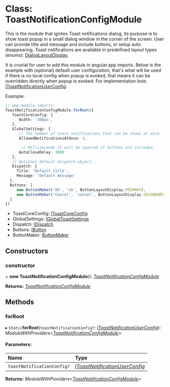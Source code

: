 # Class: ToastNotificationConfigModule

This is the module that ignites Toast notifications dialog, its purpose is to show toast popup in a
small dialog window in the corner of the screen. User can provide title and message and include buttons, or setup auto disappearing.
Toast notifications are available in predefined layout types (enums): [DialogLayoutDisplay](#/documentation/Enum:%20DialogLayoutDisplay).

It is crucial for user to add this module in angular.app imports.
Below is the example with (optional) default user configuration, that's what will be used if there is no
local config when popup is evoked, that means it can be overridden directly when popup is evoked.
For implementation look: [IToastNotificationUserConfig](#/documentation/Interface:%20IToastNotificationUserConfig).

Example:
```typescript
// app.module imports:
ToastNotificationConfigModule.forRoot({
   ToastCoreConfig: {
      Width: '300px',
   },
   GlobalSettings: {
      // The number of toast notifications that can be shown at once.
      AllowedNotificationsAtOnce: 4,

       // Milliseconds it will be ignored if buttons are included.
      AutoCloseDelay: 3000
   },
   // Optional default dispatch object.
   Dispatch: {
     Title: 'Default title',
     Message: 'Default message'
  },
  Buttons: [
     new ButtonMaker('Ok', 'ok', ButtonLayoutDisplay.PRIMARY),
     new ButtonMaker('Cancel', 'cancel', ButtonLayoutDisplay.SECONDARY)
  ]
})
```
* ToastCoreConfig: [IToastCoreConfig](#/documentation/Interface:%20IToastCoreConfig)
* GlobalSettings: [IGlobalToastSettings](#/documentation/Interface:%20IGlobalToastSettings)
* Dispatch: [IDispatch](#/documentation/Interface:%20IDispatch)
* Buttons: [IButton](#/documentation/Interface:%20IButton)
* ButtonMaker: [ButtonMaker](#/documentation/Class:%20ButtonMaker)

## Constructors

### constructor

\+ **new ToastNotificationConfigModule**(): [*ToastNotificationConfigModule*](#/documentation/Class:%20ToastNotificationConfigModule)

**Returns:** [*ToastNotificationConfigModule*](#/documentation/Class:%20ToastNotificationConfigModule)

## Methods

### forRoot

▸ `Static`**forRoot**(`toastNotificationConfig?`: [*IToastNotificationUserConfig*](#/documentation/Interface:%20IToastNotificationUserConfig)): *ModuleWithProviders*<[*ToastNotificationConfigModule*](#/documentation/Class:%20ToastNotificationConfigModule)\>

#### Parameters:

| Name | Type |
| :------ | :------ |
| `toastNotificationConfig?` | [*IToastNotificationUserConfig*](#/documentation/Interface:%20IToastNotificationUserConfig) |

**Returns:** *ModuleWithProviders*<[*ToastNotificationConfigModule*](#/documentation/Class:%20ToastNotificationConfigModule)\>
